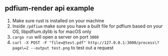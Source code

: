## pdfium-render api example

1. Make sure rust is installed on your machine
2. Inside `/pdfium` make sure you have a built file for pdfium based on your OS, libpdfium.dylib is for macOS only
3. `cargo run` will open a server on port `3000`
4. ```curl -X POST -F "file=@test.pdf" http://127.0.0.1:3000/process\?page\=2 --output test.png``` to test out a request